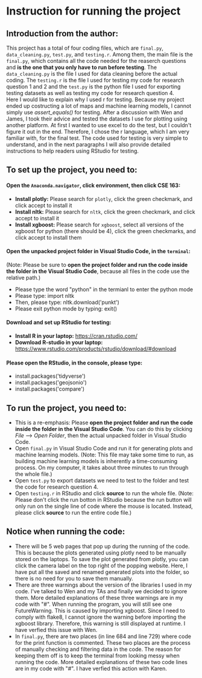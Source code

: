 # Instruction for running the project
## Introduction from the author:
This project has a total of four coding files, which are `final.py`, `data_cleaning.py`, `test.py`, and `testing.r`. Among them, the main file is the `final.py`, which contains all the code needed for the reaserch questions and __is the one that you only have to run before testing__. The `data_cleaning.py` is the file I used for data cleaning before the actual coding. The `testing.r` is the file I used for testing my code for research question 1 and 2 and the `test.py` is the python file I used for exporting testing datasets as well as testing my code for research question 4.    
Here I would like to explain why I used r for testing. Because my project ended up costructing a lot of maps and machine learning models, I cannot simply use *assert_equals()* for testing. After a discussion with Wen and James, I took their advice and tested the datasets I use for plotting using another platform. At first I wanted to use excel to do the test, but I couldn't figure it out in the end. Therefore, I chose the r language, which I am very familiar with, for the final test. The code used for testing is very simple to understand, and in the next paragraphs I will also provide detailed instructions to help readers using RStudio for testing.
## To set up the project, you need to:   
#### Open the `Anaconda.navigator`, click environment, then click CSE 163:
- __Install plotly:__ Please search for `plotly`, click the green checkmark, and click accept to install it
- __Install nltk:__ Please search for `nltk`, click the green checkmark, and click accept to install it
- __Install xgboost:__ Please search for `xgboost`, select all versions of the xgboost for python (there should be 4), click the green checkmarks, and click accept to install them
#### Open the unpacked project folder in Visual Studio Code, in the `terminal`:
(Note: Please be sure to __open the project folder and run the code inside the folder in the Visual Studio Code__, because all files in the code use the relative path.)
- Please type the word "python" in the termianl to enter the python mode
- Please type: import nltk
- Then, please type: nltk.download('punkt')
- Please exit python mode by typing: exit()
#### Download and set up RStudio for testing:
- __Install R in your laptop:__ https://cran.rstudio.com/
- __Download R-studio in your laptop:__ https://www.rstudio.com/products/rstudio/download/#download
#### Please open the RStudio, in the console, please type:
- install.packages('tidyverse')
- install.packages('geojsonio')
- install.packages('compare')
## To run the project, you need to:
- This is a re-emphasis: Please __open the project folder and run the code inside the folder in the Visual Studio Code__. You can do this by clicking *File* --> *Open Folder*, then the actual unpacked folder in Visual Studio Code.
- Open `final.py` in Visual Studio Code and run it for generating plots and machine learning models. (Note: This file may take some time to run, as building machine learning models is inherently a time-consuming process. On my computer, it takes about three minutes to run through the whole file.)
- Open `test.py` to export datasets we need to test to the folder and test the code for research question 4.
- Open `testing.r` in RStudio and click __source__ to run the whole file. (Note: Please don't click the run botton in RStudio because the run button will only run on the single line of code where the mouse is located. Instead, please click __source__ to run the entire code file.)
## Notice when running the code:
- There will be 5 web pages that pop up during the running of the code. This is because the plots generated using plotly need to be manually stored on the laptops. To save the plot generated from plotly, you can click the camera label on the top right of the popping website. Here, I have put all the saved and renamed generated plots into the folder, so there is no need for you to save them manually.
- There are three warnings about the version of the libraries I used in my code. I've talked to Wen and my TAs and finally we decided to ignore them. More detailed explanations of these three warnings are in my code with "#". When running the program, you will still see one FutureWarning. This is caused by importing xgboost. Since I need to comply with flake8, I cannot ignore the warning before importing the xgboost library. Therefore, this warning is still displayed at runtime. I have verfied this issue with Wen.
- In `final.py`, there are two places (in line 684 and line 729) where code for the print function is commented. These two places are the process of manually checking and filtering data in the code. The reason for keeping them off is to keep the terminal from looking messy when running the code. More detailed explanations of these two code lines are in my code with "#". I have verfied this action with Karen.